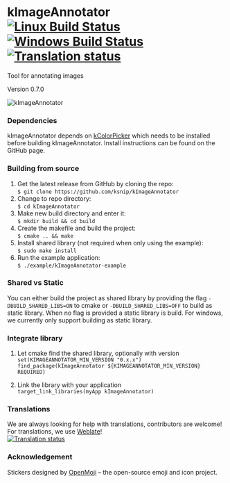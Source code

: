 # kImageAnnotator [![Linux Build Status][github-badge-linux]][github-url-linux] [![Windows Build Status][github-badge-windows]][github-url-windows] [![Translation status][weblate-badge]][weblate-url]
Tool for annotating images

Version 0.7.0

![kImageAnnotator](https://i.imgur.com/4vlPDUn.png "kImageAnnotator")

### Dependencies

kImageAnnotator depends on [kColorPicker](https://github.com/ksnip/kColorPicker) which needs
to be installed before building kImageAnnotator. Install instructions can be found on the GitHub page.

### Building from source

1. Get the latest release from GitHub by cloning the repo:  
    `$ git clone https://github.com/ksnip/kImageAnnotator`
2. Change to repo directory:  
    `$ cd kImageAnnotator`  
3. Make new build directory and enter it:  
    `$ mkdir build && cd build`  
4. Create the makefile and build the project:  
    `$ cmake .. && make`  
5. Install shared library (not required when only using the example):  
    `$ sudo make install`
6. Run the example application:  
    `$ ./example/kImageAnnotator-example`

### Shared vs Static

You can either build the project as shared library by providing the flag `-DBUILD_SHARED_LIBS=ON`
to cmake or `-DBUILD_SHARED_LIBS=OFF` to build as static library. When no flag is provided a 
static library is build. For windows, we currently only support building as static library.

### Integrate library

1. Let cmake find the shared library, optionally with version  
    `set(KIMAGEANNOTATOR_MIN_VERSION "0.x.x")`  
    `find_package(kImageAnnotator ${KIMAGEANNOTATOR_MIN_VERSION} REQUIRED)`  

2. Link the library with your application  
    `target_link_libraries(myApp kImageAnnotator)`  


### Translations
We are always looking for help with translations, contributors are welcome!  
For translations, we use [Weblate](https://hosted.weblate.org/projects/kimageannotator/kimageannotator/)!  
[![Translation status](https://hosted.weblate.org/widgets/kimageannotator/-/kimageannotator/multi-green.svg)](https://hosted.weblate.org/engage/kimageannotator/?utm_source=widget)


### Acknowledgement
Stickers designed by [OpenMoji](https://openmoji.org/) – the open-source emoji and icon project.


[github-badge-linux]:        https://github.com/ksnip/kImageAnnotator/actions/workflows/linux.yml/badge.svg
[github-url-linux]:          https://github.com/ksnip/kImageAnnotator/actions

[github-badge-windows]:        https://github.com/ksnip/kImageAnnotator/actions/workflows/windows.yml/badge.svg
[github-url-windows]:          https://github.com/ksnip/kImageAnnotator/actions

[weblate-badge]:       https://hosted.weblate.org/widgets/kimageannotator/-/kimageannotator/svg-badge.svg
[weblate-url]:         https://hosted.weblate.org/engage/kimageannotator/?utm_source=widget